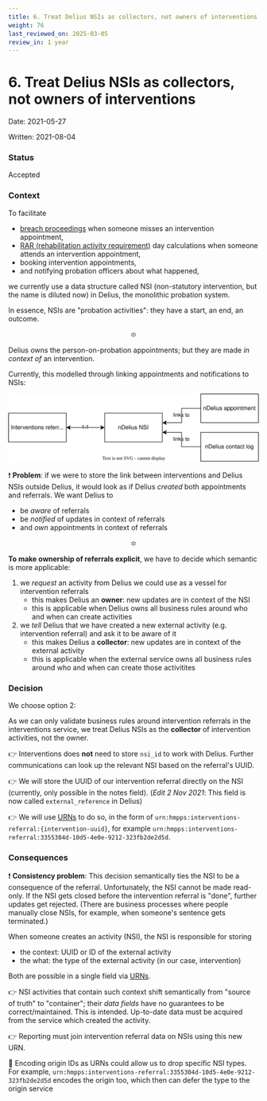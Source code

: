 ```yaml
---
title: 6. Treat Delius NSIs as collectors, not owners of interventions
weight: 76
last_reviewed_on: 2025-03-05
review_in: 1 year
---
```


# 6. Treat Delius NSIs as collectors, not owners of interventions

Date: 2021-05-27

Written: 2021-08-04

### Status

Accepted

### Context

To facilitate

- [breach proceedings][breach] when someone misses an intervention appointment,
- [RAR (rehabilitation activity requirement)][rar] day calculations when someone attends an intervention appointment,
- booking intervention appointments,
- and notifying probation officers about what happened,

we currently use a data structure called NSI (non-statutory intervention, but the name is diluted now) in Delius,
the monolithic probation system.

In essence, NSIs are "probation activities": they have a start, an end, an outcome.

<p align="center">፨</p>

Delius owns the person-on-probation appointments; but they are made _in context of_ an intervention.

Currently, this modelled through linking appointments and notifications to NSIs:

![Delius relationships](../images/0006-delius-nsi-dependencies.drawio.svg)

❗️ **Problem**: if we were to store the link between interventions and Delius NSIs outside Delius,
it would look as if Delius _created_ both appointments and referrals. We want Delius to
- be _aware_ of referrals
- be _notified_ of updates in context of referrals
- and _own_ appointments in context of referrals

<p align="center">፨</p>

**To make ownership of referrals explicit**, we have to decide which semantic is more applicable:

1. we _request_ an activity from Delius we could use as a vessel for intervention referrals
    - this makes Delius an **owner**: new updates are in context of the NSI
    - this is applicable when Delius owns all business rules around who and when can create activities
2. we _tell_ Delius that we have created a new external activity (e.g. intervention referral)
   and ask it to be aware of it
    - this makes Delius a **collector**: new updates are in context of the external activity
    - this is applicable when the external service owns all business rules around who and when can create
      those activitites

### Decision

We choose option 2:

As we can only validate business rules around intervention referrals in the interventions service,
we treat Delius NSIs as the **collector** of intervention activities, not the owner.

👉 Interventions does **not** need to store `nsi_id` to work with Delius. Further communications can look up
the relevant NSI based on the referral's UUID.

👉 We will store the UUID of our intervention referral directly on the NSI
(currently, only possible in the notes field). (_Edit 2 Nov 2021_: This field is now called `external_reference` in Delius)

👉 We will use [URNs][urn] to do so, in the form of `urn:hmpps:interventions-referral:{intervention-uuid}`,
for example `urn:hmpps:interventions-referral:3355304d-10d5-4e0e-9212-323fb2de2d5d`.

### Consequences

❗️ **Consistency problem**: This decision semantically ties the NSI to be a consequence of the referral.
Unfortunately, the NSI cannot be made read-only. If the NSI gets closed before the intervention referral is "done",
further updates get rejected. (There are business processes where people manually close NSIs,
for example, when someone's sentence gets terminated.)

When someone creates an activity (NSI), the NSI is responsible for storing

- the context: UUID or ID of the external activity
- the what: the type of the external activity (in our case, intervention)

Both are possible in a single field via [URNs][urn].

👉 NSI activities that contain such context shift semantically from "source of truth" to "container";
their _data fields_ have no guarantees to be correct/maintained. This is intended. Up-to-date data must be acquired
from the service which created the activity.

👉 Reporting must join intervention referral data on NSIs using this new URN.

🙋 Encoding origin IDs as URNs could allow us to drop specific NSI types. For example,
`urn:hmpps:interventions-referral:3355304d-10d5-4e0e-9212-323fb2de2d5d` encodes the origin too,
which then can defer the type to the origin service

[breach]: https://www.gov.uk/guide-to-probation/if-you-break-the-rules-of-your-probation
[rar]: https://www.gov.uk/government/publications/the-rehabilitation-activity-requirement-in-probation/rar-guidance
[urn]: https://en.wikipedia.org/wiki/Uniform_Resource_Name#Namespaces
